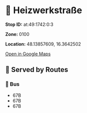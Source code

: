 # 🚉 Heizwerkstraße


**Stop ID:** at:49:1742:0:3

**Zone:** 0100

**Location:** 48.13857609, 16.3642502

[Open in Google Maps](https://www.google.com/maps?q=48.13857609,16.3642502)

## 🚆 Served by Routes

### 🚌 Bus
- 67B
- 67B
- 67B